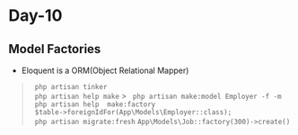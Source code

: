 # Day-10

## Model Factories

-   Eloquent is a ORM(Object Relational Mapper)

> ` php artisan tinker`  
> ` php artisan help make` > ` php artisan make:model Employer -f -m`  
> ` php artisan help  make:factory`  
> ` $table->foreignIdFor(App\Models\Employer::class);`  
> ` php artisan migrate:fresh` 
> ` App\Models\Job::factory(300)->create() `
